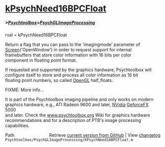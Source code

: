 # [kPsychNeed16BPCFloat](kPsychNeed16BPCFloat)
##### >[Psychtoolbox](Psychtoolbox)>[PsychGLImageProcessing](PsychGLImageProcessing)

rval = kPsychNeed16BPCFloat  
  
Return a flag that you can pass to the 'imagingmode' parameter of  
[Screen](Screen)('OpenWindow') in order to request support for internal  
framebuffers that store color information with 16 bits per color  
component in floating point format.  
  
If requested and supported by the graphics hardware, Psychtoolbox will  
configure itself to store and process all color information as 16 bit  
floating point numbers, so called [OpenGL](OpenGL) half\_floats.  
  
FIXME: More info...  
  
It is part of the Psychtoolbox imaging pipeline and only works on modern  
graphics hardware, e.g., ATI Radeon 9600 and later, [NVidia](NVidia) [GeforceFX](GeforceFX) 5000  
and later. Check the www.psychtoolbox.org Wiki for graphics hardware  
recommendations and for a description of PTB's image processing  
capabilities.  




<div class="code_header" style="text-align:right;">
  <span style="float:left;">Path&nbsp;&nbsp;</span> <span class="counter">Retrieve <a href=
  "https://raw.github.com/Psychtoolbox-3/Psychtoolbox-3/beta/Psychtoolbox/PsychGLImageProcessing/kPsychNeed16BPCFloat.m">current version from GitHub</a> | View <a href=
  "https://github.com/Psychtoolbox-3/Psychtoolbox-3/commits/beta/Psychtoolbox/PsychGLImageProcessing/kPsychNeed16BPCFloat.m">changelog</a></span>
</div>
<div class="code">
  <code>Psychtoolbox/PsychGLImageProcessing/kPsychNeed16BPCFloat.m</code>
</div>

